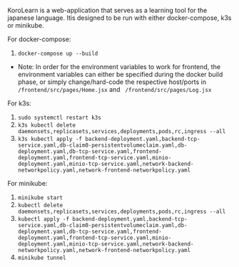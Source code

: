 KoroLearn is a web-application that serves as a learning tool for the japanese language. Itis designed to be run with either docker-compose, k3s or minikube.

For docker-compose:

1. `docker-compose up --build`

- Note: In order for the environment variables to work for frontend, the environment variables can either be specified during the docker build phase, or simply change/hard-code the respective host/ports in `/frontend/src/pages/Home.jsx` and ` /frontend/src/pages/Log.jsx`

For k3s:

1. `sudo systemctl restart k3s`
2. `k3s kubectl delete daemonsets,replicasets,services,deployments,pods,rc,ingress --all`
3. `k3s kubectl apply -f backend-deployment.yaml,backend-tcp-service.yaml,db-claim0-persistentvolumeclaim.yaml,db-deployment.yaml,db-tcp-service.yaml,frontend-deployment.yaml,frontend-tcp-service.yaml,minio-deployment.yaml,minio-tcp-service.yaml,network-backend-networkpolicy.yaml,network-frontend-networkpolicy.yaml`

For minikube:

1. `minikube start`
2. `kubectl delete daemonsets,replicasets,services,deployments,pods,rc,ingress --all`
3. `kubectl apply -f backend-deployment.yaml,backend-tcp-service.yaml,db-claim0-persistentvolumeclaim.yaml,db-deployment.yaml,db-tcp-service.yaml,frontend-deployment.yaml,frontend-tcp-service.yaml,minio-deployment.yaml,minio-tcp-service.yaml,network-backend-networkpolicy.yaml,network-frontend-networkpolicy.yaml`
4. `minikube tunnel`

